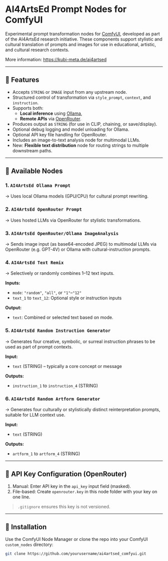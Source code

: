 # AI4ArtsEd Prompt Nodes for ComfyUI

Experimental prompt transformation nodes for [ComfyUI](https://github.com/comfyanonymous/ComfyUI), developed as part of the AI4ArtsEd research initiative. These components support stylistic and cultural translation of prompts and images for use in educational, artistic, and cultural research contexts.

More information: https://kubi-meta.de/ai4artsed

---

## 🔧 Features

- Accepts `STRING` or `IMAGE` input from any upstream node.
- Structured control of transformation via `style_prompt`, `context`, and `instruction`.
- Supports both:
  - **Local inference** using [Ollama](https://ollama.com/),
  - **Remote APIs** via [OpenRouter](https://openrouter.ai/).
- Produces output as `STRING` (for use in CLIP, chaining, or save/display).
- Optional debug logging and model unloading for Ollama.
- Optional API key file handling for OpenRouter.
- Includes an image-to-text analysis node for multimodal LLMs.
- New: **Flexible text distribution** node for routing strings to multiple downstream paths.

---

## 🧹 Available Nodes

### 1. `AI4ArtsEd Ollama Prompt`
→ Uses local Ollama models (GPU/CPU) for cultural prompt rewriting.

### 2. `AI4ArtsEd OpenRouter Prompt`
→ Uses hosted LLMs via OpenRouter for stylistic transformations.

### 3. `AI4ArtsEd OpenRouter/Ollama ImageAnalysis`
→ Sends image input (as base64-encoded JPEG) to multimodal LLMs via OpenRouter (e.g. GPT-4V) or Ollama with cultural-instruction prompts.

### 4. `AI4ArtsEd Text Remix`
→ Selectively or randomly combines 1–12 text inputs.

**Inputs:**
- `mode`: `"random"`, `"all"`, or `"1"`–`"12"`
- `text_1` to `text_12`: Optional style or instruction inputs

**Output:**
- `text`: Combined or selected text based on mode.

### 5. `AI4ArtsEd Random Instruction Generator`
→ Generates four creative, symbolic, or surreal instruction phrases to be used as part of prompt contexts.

**Input:**
- `text` (STRING) – typically a core concept or message

**Outputs:**
- `instruction_1` to `instruction_4` (STRING)

### 6. `AI4ArtsEd Random Artform Generator`
→ Generates four culturally or stylistically distinct reinterpretation prompts, suitable for LLM context use.

**Input:**
- `text` (STRING)

**Outputs:**
- `artform_1` to `artform_4` (STRING)


---

## 🔐 API Key Configuration (OpenRouter)

1. Manual: Enter API key in the `api_key` input field (masked).
2. File-based: Create `openrouter.key` in this node folder with your key on one line.

> `.gitignore` ensures this key is not versioned.

---

## 🚀 Installation

Use the ComfyUI Node Manager or clone the repo into your ComfyUI `custom_nodes` directory:

```bash
git clone https://github.com/yourusername/ai4artsed_comfyui.git
